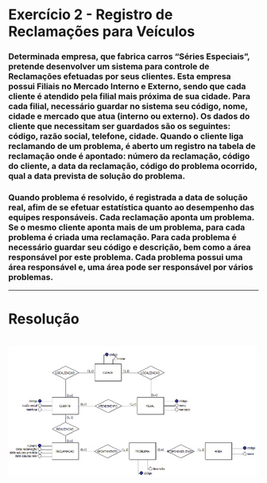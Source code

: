 # Exercício 2 - Registro de Reclamações para Veículos

### Determinada empresa, que fabrica carros “Séries Especiais”, pretende desenvolver um sistema para controle de Reclamações efetuadas por seus clientes. Esta empresa possui Filiais no Mercado Interno e Externo, sendo que cada cliente é atendido pela filial mais próxima de sua cidade. Para cada filial, necessário guardar no sistema seu código, nome, cidade e mercado que atua (interno ou externo). Os dados do cliente que necessitam ser guardados são os seguintes: código, razão social, telefone, cidade. Quando o cliente liga reclamando de um problema, é aberto um registro na tabela de reclamação onde é apontado: número da reclamação, código do cliente, a data da reclamação, código do problema ocorrido, qual a data prevista de solução do problema.

### Quando problema é resolvido, é registrada a data de solução real, afim de se efetuar estatística quanto ao desempenho das equipes responsáveis. Cada reclamação aponta um problema. Se o mesmo cliente aponta mais de um problema, para cada problema é criada uma reclamação. Para cada problema é necessário guardar seu código e descrição, bem como a área responsável por este problema. Cada problema possui uma área responsável e, uma área pode ser responsável por vários problemas.

---

# Resolução

# <center> ![Exercício 2](Exercício2.png) </center>
